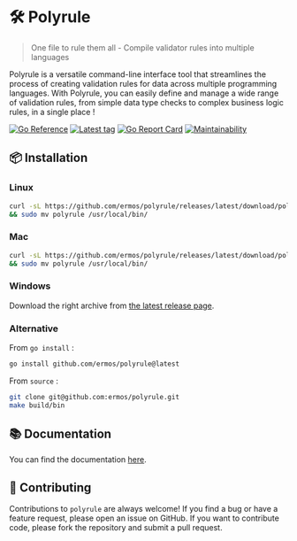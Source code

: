 # 🛠️ Polyrule
> One file to rule them all - Compile validator rules into multiple languages

Polyrule is a versatile command-line interface tool
that streamlines the process of creating validation
rules for data across multiple programming languages.
With Polyrule, you can easily define and manage a wide
range of validation rules, from simple data type checks
to complex business logic rules, in a single place !

[![Go Reference](https://pkg.go.dev/badge/github.com/ermos/polyrule.svg)](https://pkg.go.dev/github.com/ermos/polyrule)
[![Latest tag](https://img.shields.io/github/v/tag/ermos/polyrule?label=latest)](https://github.com/ermos/polyrule/tags)
[![Go Report Card](https://goreportcard.com/badge/github.com/ermos/polyrule)](https://goreportcard.com/report/github.com/ermos/polyrule)
[![Maintainability](https://api.codeclimate.com/v1/badges/c39c1d80ace4bb344393/maintainability)](https://codeclimate.com/github/ermos/polyrule/maintainability)

## 📦 Installation

### Linux

```bash
curl -sL https://github.com/ermos/polyrule/releases/latest/download/polyrule_Linux_$(uname -m).tar.gz | tar -xvz --wildcards 'polyrule' \
&& sudo mv polyrule /usr/local/bin/
```

### Mac

```bash
curl -sL https://github.com/ermos/polyrule/releases/latest/download/polyrule_macOS_all.tar.gz | tar -xvz --wildcards 'polyrule' \
&& sudo mv polyrule /usr/local/bin/
```

### Windows

Download the right archive from [the latest release page](https://github.com/ermos/polyrule/releases/latest).

### Alternative

From `go install` :
```bash
go install github.com/ermos/polyrule@latest
```

From `source` :
```bash
git clone git@github.com:ermos/polyrule.git
make build/bin
```

## 📚 Documentation

You can find the documentation
[here](https://polyrule.smiti.fr/).

## 🤝 Contributing

Contributions to `polyrule` are always welcome!
If you find a bug or have a feature request, please open an issue on GitHub.
If you want to contribute code, please fork the repository and submit a pull request.